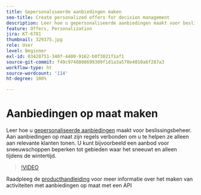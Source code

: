 ```yaml
---
title: Gepersonaliseerde aanbiedingen maken
seo-title: Create personalized offers for decision management
description: Leer hoe u gepersonaliseerde aanbiedingen maakt voor beslissingsbeheer. Aan aanbiedingen op maat zijn regels verbonden om u te helpen ze alleen aan relevante klanten tonen.
feature: Offers, Personalization
jira: KT-6781
thumbnail: 329375.jpg
role: User
level: Beginner
exl-id: 03428751-340f-4400-9162-b0f3021f1af1
source-git-commit: f49c9748808699309f1d1a3a570e4010a6f287a3
workflow-type: ht
source-wordcount: '114'
ht-degree: 100%

---
```


# Aanbiedingen op maat maken

Leer hoe u [gepersonaliseerde aanbiedingen](https://experienceleague.adobe.com/docs/journey-optimizer/using/offer-decisioniong/managing-offers-in-the-offer-library/creating-personalized-offers.html?lang=nl) maakt voor beslissingsbeheer. Aan aanbiedingen op maat zijn regels verbonden om u te helpen ze alleen aan relevante klanten tonen. U kunt bijvoorbeeld een aanbod voor sneeuwschoppen beperken tot gebieden waar het sneeuwt en alleen tijdens de wintertijd.

>[!VIDEO](https://video.tv.adobe.com/v/329375?quality=12&learn=on)

Raadpleeg de [producthandleiding](https://experienceleague.adobe.com/docs/journey-optimizer/using/offer-decisioniong/api-reference/offers-api/personalized-offers/create.html?lang=nl) voor meer informatie over het maken van activiteiten met aanbiedingen op maat met een API
